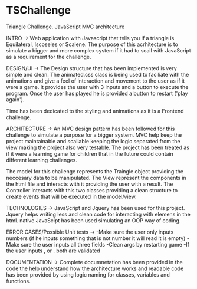 # TSChallenge
Triangle Challenge. JavaScript MVC architecture

INTRO -> 
Web application with Javascript that tells you if a triangle is Equilateral, Iscoseles or Scalene. 
The purpose of this acrhitecture is to simulate a bigger and more complex system if it had to scail with JavaScript as a requirement for the challenge.

DESIGN/UI -> 
The Design structure that has been implemented is very simple and clean. 
The animated.css class is being used to faciliate with the animations and give a feel of interaction and movement to the user as if it were a game.
It provides the user with 3 inputs and a button to execute the program. 
Once the user has played he is provided a button to restart ('play again'). 

Time has been dedicated to the styling and animations as it is a Frontend challenge.

ARCHITECTURE -> 
An MVC design pattern has been followed for this challenge to simulate a purpose for a bigger system. 
MVC help keep the project maintainable and scailable keeping the logic separated from the view making the project also very testable. 
The project has been treated as if it were a learning game for children that in the future could contain different learning challenges.

The model for this challenge represents the Traingle object providing the neccesary data to be manipulated.
The View represent the components in the html file and interacts with it providing the user with a result.
The Controller interacts with this two classes providing a clean structure to create events that will be executed in the model/view. 

TECHNOLOGIES -> 
JavaScript and Jquery has been used for this project. 
Jquery helps writing less and clean code for interacting with elemens in the html.
native JavaScipt has been used simulating an OOP way of coding. 

ERROR CASES/Possible Unit tests -> 
-Make sure the user only inputs numbers (if he inputs something that is not number it will read it is empty)
-Make sure the user inputs all three fields
-Clean args by restarting game
-If the user inputs , or . both are validated

DOCUMENTATION -> 
Complete documnetation has been provided in the code the help understand how the architecture works and readable code has been provided by using logic naming for classes, variables and functions.




